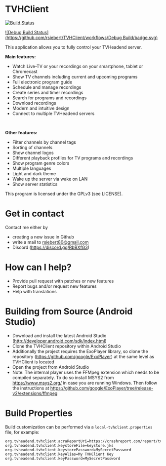 # TVHClient

[![Build Status](https://travis-ci.org/rsiebert/TVHClient.svg?branch=develop)](https://travis-ci.org/rsiebert/TVHClient)

[![Debug Build Status](https://github.com/rsiebert/TVHClient/workflows/Debug Build/badge.svg)](https://github.com/rsiebert/TVHClient/actions)

This application allows you to fully control your TVHeadend server. 

<b>Main features:</b>
* Watch Live-TV or your recordings on your smartphone, tablet or Chromecast
* Show TV channels including current and upcoming programs
* Full electronic program guide
* Schedule and manage recordings
* Create series and timer recordings
* Search for programs and recordings
* Download recordings
* Modern and intuitive design
* Connect to multiple TVHeadend servers
<br />

<b>Other features:</b>
* Filter channels by channel tags
* Sorting of channels
* Show channel logos
* Different playback profiles for TV programs and recordings
* Show program genre colors
* Multiple languages
* Light and dark theme
* Wake up the server via wake on LAN
* Show server statistics

This program is licensed under the GPLv3 (see LICENSE).

# Get in contact

Contact me either by
* creating a new issue in Github
* write a mail to rsiebert80@gmail.com
* Discord (https://discord.gg/RbBXfG3)

# How can I help?
    
* Provide pull request with patches or new features
* Report bugs and/or request new features
* Help with translations

# Building from Source (Android Studio)

* Download and install the latest Android Studio (http://developer.android.com/sdk/index.html)
* Clone the TVHClient repository within Android Studio
* Additionally the project requires the ExoPlayer library, so clone the repository (https://github.com/google/ExoPlayer) at the same level as TVHClient is located
* Open the project from Android Studio
* Note: The internal player uses the FFMpeg extension which needs to be compiled separately. To do so install MSYS2 from https://www.msys2.org/ in case you are running Windows. Then follow the instructions at https://github.com/google/ExoPlayer/tree/release-v2/extensions/ffmpeg

# Build Properties

Build customization can be performed via a `local-tvhclient.properties` file, for example:

    org.tvheadend.tvhclient.acraReportUri=https://crashreport.com/report/tvhclient
    org.tvheadend.tvhclient.keystoreFile=keystore.jks
    org.tvheadend.tvhclient.keystorePassword=MySecretPassword
    org.tvheadend.tvhclient.keyAlias=My TVHClient Key
    org.tvheadend.tvhclient.keyPassword=MySecretPassword
